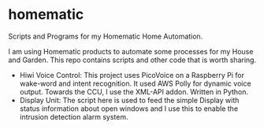 # homematic
Scripts and Programs for my Homematic Home Automation.

I am using Homematic products to automate some processes for my House and Garden. This repo contains scripts and other code that is worth sharing.

- Hiwi Voice Control: This project uses PicoVoice on a Raspberry Pi for wake-word and intent recognition. It used AWS Polly for dynamic voice output. Towards the CCU, I use the XML-API addon. Written in Python.
- Display Unit: The script here is used to feed the simple Display with status information about open windows and I use this to enable the intrusion detection alarm system. 
